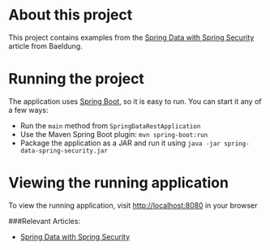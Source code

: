 # About this project
This project contains examples from the [Spring Data with Spring Security](http://www.baeldung.com/spring-data-with-spring-security) article from Baeldung.

# Running the project
The application uses [Spring Boot](http://projects.spring.io/spring-boot/), so it is easy to run. You can start it any of a few ways:
* Run the `main` method from `SpringDataRestApplication`
* Use the Maven Spring Boot plugin: `mvn spring-boot:run`
* Package the application as a JAR and run it using `java -jar spring-data-spring-security.jar`

# Viewing the running application
To view the running application, visit [http://localhost:8080](http://localhost:8080) in your browser

###Relevant Articles:
- [Spring Data with Spring Security](http://www.baeldung.com/spring-data-security)
